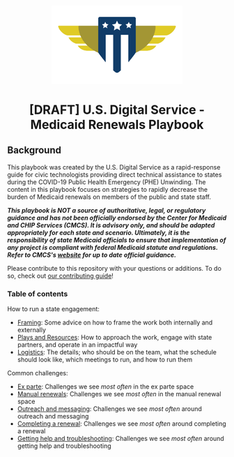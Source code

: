 <a name="top"></a>

<div align="center">
  <img
    width="300px"
    src="./images/usds-logo.svg"
    alt="The US Digital Service shield logo" />
  
  <h1>[DRAFT] U.S. Digital Service - Medicaid Renewals Playbook</h1>
</div>

## Background

This playbook was created by the U.S. Digital Service as a rapid-response guide for civic technologists providing direct technical assistance to states during the COVID-19 Public Health Emergency (PHE) Unwinding. The content in this playbook focuses on strategies to rapidly decrease the burden of Medicaid renewals on members of the public and state staff.

**_This playbook is **NOT** a source of authoritative, legal, or regulatory guidance and has not been officially endorsed by the Center for Medicaid and CHIP Services (CMCS). It is advisory only, and should be adapted appropriately for each state and scenario. Ultimately, it is the responsibility of state Medicaid officials to ensure that implementation of any project is compliant with federal Medicaid statute and regulations. Refer to CMCS's [website](https://www.medicaid.gov/resources-for-states/coronavirus-disease-2019-covid-19/unwinding-and-returning-regular-operations-after-covid-19/index.html) for up to date official guidance._**

Please contribute to this repository with your questions or additions. To do so, check out [our contributing guide](./CONTRIBUTING.md)!

### Table of contents

How to run a state engagement:
  - [Framing](./plays/framing): Some advice on how to frame the work both internally and externally
  - [Plays and Resources](./plays/plays): How to approach the work, engage with state partners, and operate in an impactful way
  - [Logistics](./logistics): The details; who should be on the team, what the schedule should look like, which meetings to run, and how to run them

Common challenges:
  - [Ex parte](./ex-parte-renewals): Challenges we see _most often_ in the ex parte space
  - [Manual renewals](./manual-renewals): Challenges we see _most often_ in the manual renewal space
  - [Outreach and messaging](/manual-renewals/outreach-and-messaging.md): Challenges we see _most often_ around outreach and messaging
  - [Completing a renewal](/manual-renewals/completing-a-renewal.md): Challenges we see _most often_ around completing a renewal
  - [Getting help and troubleshooting](/manual-renewals/getting-help.md): Challenges we see _most often_ around getting help and troubleshooting
